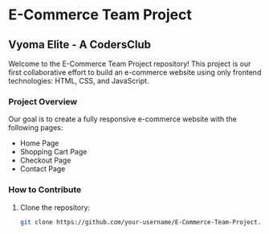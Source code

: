 # E-Commerce Team Project

## Vyoma Elite - A CodersClub

Welcome to the E-Commerce Team Project repository! This project is our first collaborative effort to build an e-commerce website using only frontend technologies: HTML, CSS, and JavaScript.

### Project Overview

Our goal is to create a fully responsive e-commerce website with the following pages:
- Home Page
- Shopping Cart Page
- Checkout Page
- Contact Page

### How to Contribute

1. Clone the repository:
   ```sh
   git clone https://github.com/your-username/E-Commerce-Team-Project.git
